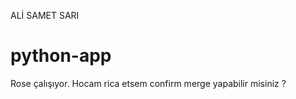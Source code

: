 













ALİ SAMET SARI









# python-app
Rose çalışıyor. Hocam rica etsem confirm merge yapabilir misiniz ?




